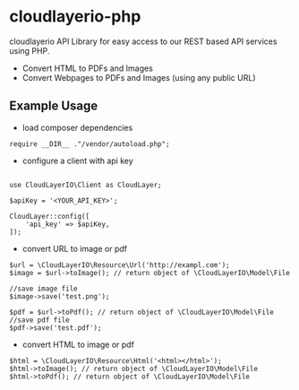 # cloudlayerio-php
cloudlayerio API Library for easy access to our REST based API services using PHP.

- Convert HTML to PDFs and Images
- Convert Webpages to PDFs and Images (using any public URL)

## Example Usage
- load composer dependencies
```
require __DIR__ ."/vendor/autoload.php";
```
- configure a client with api key
```

use CloudLayerIO\Client as CloudLayer;

$apiKey = '<YOUR_API_KEY>';

CloudLayer::config([
    'api_key' => $apiKey,
]);
```
- convert URL to image or pdf
```
$url = \CloudLayerIO\Resource\Url('http://exampl.com');
$image = $url->toImage(); // return object of \CloudLayerIO\Model\File

//save image file
$image->save('test.png');

$pdf = $url->toPdf(); // return object of \CloudLayerIO\Model\File
//save pdf file
$pdf->save('test.pdf');
```
- convert HTML to image or pdf
```
$html = \CloudLayerIO\Resource\Html('<html></html>');
$html->toImage(); // return object of \CloudLayerIO\Model\File
$html->toPdf(); // return object of \CloudLayerIO\Model\File
```
